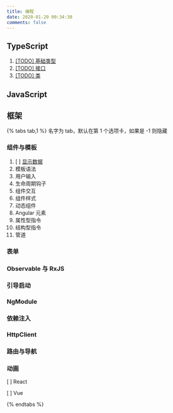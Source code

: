 ```yaml
---
title: 编程
date: 2020-01-20 00:34:30
comments: false
---
```


## TypeScript

1. [[TODO] 基础类型](/post/1e6a6145/)
2. [[TODO] 接口](/post/5951da65/)
3. [[TODO] 类](/post/f281eaca/)

## JavaScript

## 框架

{% tabs tab,1 %} 名字为 tab，默认在第 1 个选项卡，如果是 -1 则隐藏

<!-- tab Angular -->

### 组件与模板

1. [ ] [显示数据](/post/92bfa88f/)
2. 模板语法
3. 用户输入
4. 生命周期钩子
5. 组件交互
6. 组件样式
7. 动态组件
8. Angular 元素
9. 属性型指令
10. 结构型指令
11. 管道

### 表单

### Observable 与 RxJS

### 引导启动

### NgModule

### 依赖注入

### HttpClient

### 路由与导航

### 动画

<!-- endtab -->
<!-- tab React -->
[ ] React
<!-- endtab -->
<!-- tab Vue -->
[ ] Vue
<!-- endtab -->

{% endtabs %}
